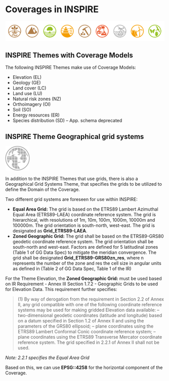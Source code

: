 # Coverages in INSPIRE

![Themes](./pix/Themes.png)

## INSPIRE Themes with Coverage Models
The following INSPIRE Themes make use of Coverage Models:
- Elevation (EL) 
- Geology (GE) 
- Land cover (LC)
- Land use (LU)
- Natural risk zones (NZ)
- Orthoimagery (OI)
- Soil (SO)
- Energy resources (ER)
- Species distribution (SD) – App. schema deprecated

## INSPIRE Theme Geographical grid systems
![gg](./pix/ggS.png)

In addition to the INSPIRE Themes that use grids, there is also a Geographical Grid Systems Theme, that specifies the grids to be utilized to define the Domain of the Coverage.

Two different grid systems are foreseen for use within INSPIRE:

- **Equal Area Grid:** The grid is based on the ETRS89 Lambert Azimuthal Equal Area (ETRS89-LAEA) coordinate reference system. The grid is hierarchical, with resolutions of 1m, 10m, 100m, 1000m, 10000m and 100000m. The grid orientation is south-north, west-east. The grid is designated as **Grid_ETRS89-LAEA**.
- **Zoned Geographic Grid:** The grid shall be based on the ETRS89-GRS80 geodetic coordinate reference system. The grid orientation shall be south-north and west-east. Factors are defined for 5 latitudinal zones (Table 1 of GG Data Spec) to mitigate the meridian convergence. The grid shall be designated **Grid_ETRS89-GRS80zn_res**, where n represents the number of the zone and res the cell size in angular units as defined in (Table 2 of GG Data Spec, Table 1 of the IR) 

For the Theme Elevation, the **Zoned Geographic Grid:** must be used based on IR Requirement - Annex III Section 1.7.2 - Geographic Grids to be used for Elevation Data. This requirement further specifies:

> (1) By way of derogation from the requirement in Section 2.2 of Annex II, any grid compatible with one of the following coordinate reference systems may be used for making gridded Elevation data available:
> – two-dimensional geodetic coordinates (latitude and longitude) based on a datum specified in Section 1.2 of Annex II and using the parameters of the GRS80 ellipsoid;
> – plane coordinates using the ETRS89 Lambert Conformal Conic coordinate reference system;
> – plane coordinates using the ETRS89 Transverse Mercator coordinate reference system.
> The grid specified in 2.2.1 of Annex II shall not be used. 

_Note: 2.2.1 specifies the Equal Area Grid_

Based on this, we can use **EPSG::4258** for the horizontal component of the Coverage.
